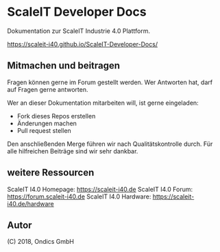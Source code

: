 # ScaleIT Developer Docs

Dokumentation zur ScaleIT Industrie 4.0 Plattform.

https://scaleit-i40.github.io/ScaleIT-Developer-Docs/

## Mitmachen und beitragen

Fragen können gerne im Forum gestellt werden. Wer Antworten hat, darf auf Fragen gerne antworten.

Wer an dieser Dokumentation mitarbeiten will, ist gerne eingeladen:

* Fork dieses Repos erstellen
* Änderungen machen
* Pull request stellen

Den anschließenden Merge führen wir nach Qualitätskontrolle durch.
Für alle hilfreichen Beiträge sind wir sehr dankbar.


## weitere Ressourcen

ScaleIT I4.0 Homepage: https://scaleit-i40.de
ScaleIT I4.0 Forum: https://forum.scaleit-i40.de
ScaleIT I4.0 Hardware: https://scaleit-i40.de/hardware

## Autor

(C) 2018, Ondics GmbH
